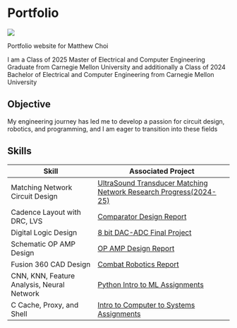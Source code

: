 # Portfolio
<a href="https://linkedin.com/in/cmu-matthew-choi"><img src="https://img.shields.io/badge/-LinkedIn-0072b1?&style=for-the-badge&logo=linkedin&logoColor=white" /></a>

Portfolio website for Matthew Choi

I am a Class of 2025 Master of Electrical and Computer Engineering Graduate from Carnegie Mellon University
and additionally a Class of 2024 Bachelor of Electrical and Computer Engineering from Carnegie Mellon University

## Objective
My engineering journey has led me to develop a passion for circuit design, robotics, and programming,
and I am eager to transition into these fields

## Skills

| Skill                                         | Associated Project         |
|-----------------------------------------------|----------------------------|
| Matching Network Circuit Design            | <a href="https://github.com/DerpMatt2002/Matthew-Choi-Portfolio/tree/main/MatchingNetwork">UltraSound Transducer Matching Network Research Progress(2024-25)</a>|
| Cadence Layout with DRC, LVS                  | <a href="https://github.com/DerpMatt2002/Matthew-Choi-Portfolio/blob/main/Cadence/18623(Analog%20Circuit%20Design)/DP3%20Comparator%20Design%20matthew%20choi(revised)%20(2).pdf)">Comparator Design Report</a>|
| Digital Logic Design                          | <a href="https://github.com/DerpMatt2002/Matthew-Choi-Portfolio/blob/main/Cadence/18320%20Assignments/Final%20Project%20(2).pdf">8 bit DAC-ADC Final Project</a>|
| Schematic OP AMP Design                       | <a href="https://github.com/DerpMatt2002/Matthew-Choi-Portfolio/blob/main/Cadence/18623(Analog%20Circuit%20Design)/DP2%20OP%20AMP%20design%20Matthew%20Choi.pdf">OP AMP Design Report</a>|
| Fusion 360 CAD Design                         | <a href="https://docs.google.com/document/d/1DSI0YEZNxuQK5ndFsMRwtNJ34UItcKPIX9-GzJvVfrA/edit?tab=t.0">Combat Robotics Report</a>|
| CNN, KNN, Feature Analysis, Neural Network    | <a href="https://github.com/DerpMatt2002/Matthew-Choi-Portfolio/tree/main/Python/Intro%20to%20ML">Python Intro to ML Assignments</a>|
| C Cache, Proxy, and Shell                     | <a href="https://github.com/DerpMatt2002/Matthew-Choi-Portfolio/tree/main/C">Intro to Computer to Systems Assignments</a>|
